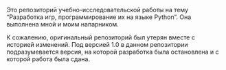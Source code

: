 Это репозиторий учебно-исследовательской работы на тему “Разработка игр, программирование их на языке Python”. Она выполнена мной и моим напарником.

К сожалению, оригинальный репозиторий был утерян вместе с историей изменений. Под версией 1.0 в данном репозитории подразумевается версия, на которой разработка была остановлена и с которой работа была сдана.
